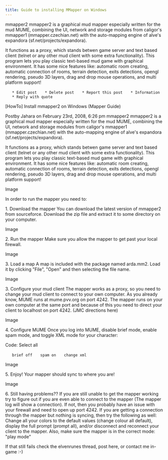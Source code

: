 ```yaml
---
title: Guide to installing MMapper on Windows
---
```


mmapper2 mmapper2 is a graphical mud mapper especially written for the
mud MUME, combining the UI, network and storage modules from caligor's
mmapper1 (mmapper.czechian.net) with the auto-mapping engine of alve's
expandora (sf.net/projects/expandora).

It functions as a proxy, which stands betwen game server and text based
client (telnet or any other mud client with some extra functionality).
This program lets you play classic text-based mud game with graphical
environment. It has some nice features like: automatic room creating,
automatic connection of rooms, terrain detection, exits detections,
opengl rendering, pseudo 3D layers, drag and drop mouse operations, and
multi platform support!

`   * Edit post`
`   * Delete post`
`   * Report this post`
`   * Information`
`   * Reply with quote`

\[HowTo\] Install mmapper2 on Windows (Mapper Guide)

Postby Jahara on February 23rd, 2008, 6:26 pm mmapper2 mmapper2 is a
graphical mud mapper especially written for the mud MUME, combining the
UI, network and storage modules from caligor's mmapper1
(mmapper.czechian.net) with the auto-mapping engine of alve's expandora
(sf.net/projects/expandora).

It functions as a proxy, which stands betwen game server and text based
client (telnet or any other mud client with some extra functionality).
This program lets you play classic text-based mud game with graphical
environment. It has some nice features like: automatic room creating,
automatic connection of rooms, terrain detection, exits detections,
opengl rendering, pseudo 3D layers, drag and drop mouse operations, and
multi platform support!

Image

In order to run the mapper you need to:

1\. Download the mapper You can download the latest version of mmapper2
from sourceforce. Download the zip file and extract it to some directory
on your computer.

Image

2\. Run the mapper Make sure you allow the mapper to get past your local
firewall.

Image

3\. Load a map A map is included with the package named arda.mm2. Load
it by clicking "File", "Open" and then selecting the file name.

Image

3\. Configure your mud client The mapper works as a proxy, so you need
to change your mud client to connect to your own computer. As you
already know, MUME runs at mume.pvv.org on port 4242. The mapper runs on
your own computer at the same port and because of this you need to
direct your client to localhost on port 4242. (JMC directions here)

Image

4\. Configure MUME Once you log into MUME, disable brief mode, enable
spam mode, and toggle XML mode for your character:

Code: Select all

`   brief off`
`   spam on`
`   change xml`

Image

5\. Enjoy! Your mapper should sync to where you are!

Image

6\. Still having problems?? If you are still unable to get the mapper
working try to figure out if you are even able to connect to the mapper
(The mapper log will show a connection). If not, then you probably have
an issue with your firewall and need to open up port 4242. If you are
getting a connection through the mapper but nothing is syncing, then try
the following as well: Change all your colors to the default values
(change colour all default), display the full prompt (prompt all),
and/or disconnect and reconnect your client to the mapper. Also, make
sure the mapper is in the correct mode: "play mode"

If that still fails check the elvenrunes thread, post here, or contact
me in-game :-)